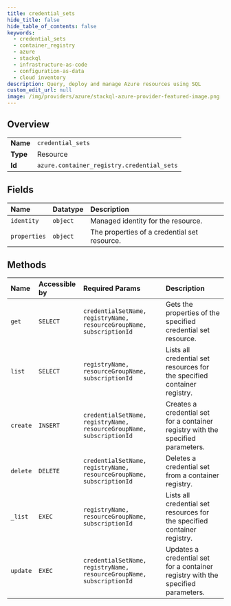 ```yaml
---
title: credential_sets
hide_title: false
hide_table_of_contents: false
keywords:
  - credential_sets
  - container_registry
  - azure    
  - stackql
  - infrastructure-as-code
  - configuration-as-data
  - cloud inventory
description: Query, deploy and manage Azure resources using SQL
custom_edit_url: null
image: /img/providers/azure/stackql-azure-provider-featured-image.png
---
```

  
    

## Overview
<table><tbody>
<tr><td><b>Name</b></td><td><code>credential_sets</code></td></tr>
<tr><td><b>Type</b></td><td>Resource</td></tr>
<tr><td><b>Id</b></td><td><code>azure.container_registry.credential_sets</code></td></tr>
</tbody></table>

## Fields
| Name | Datatype | Description |
|:-----|:---------|:------------|
| `identity` | `object` | Managed identity for the resource. |
| `properties` | `object` | The properties of a credential set resource. |
## Methods
| Name | Accessible by | Required Params | Description |
|:-----|:--------------|:----------------|:------------|
| `get` | `SELECT` | `credentialSetName, registryName, resourceGroupName, subscriptionId` | Gets the properties of the specified credential set resource. |
| `list` | `SELECT` | `registryName, resourceGroupName, subscriptionId` | Lists all credential set resources for the specified container registry. |
| `create` | `INSERT` | `credentialSetName, registryName, resourceGroupName, subscriptionId` | Creates a credential set for a container registry with the specified parameters. |
| `delete` | `DELETE` | `credentialSetName, registryName, resourceGroupName, subscriptionId` | Deletes a credential set from a container registry. |
| `_list` | `EXEC` | `registryName, resourceGroupName, subscriptionId` | Lists all credential set resources for the specified container registry. |
| `update` | `EXEC` | `credentialSetName, registryName, resourceGroupName, subscriptionId` | Updates a credential set for a container registry with the specified parameters. |
